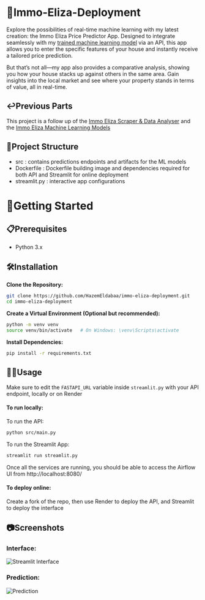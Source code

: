 # 🚀Immo-Eliza-Deployment

Explore the possibilities of real-time machine learning with my latest creation: the Immo Eliza Price Predictor App. Designed to integrate seamlessly with my [trained machine learning model](https://github.com/HazemEldabaa/immo-eliza-ml) via an API, this app allows you to enter the specific features of your house and instantly receive a tailored price prediction.

But that’s not all—my app also provides a comparative analysis, showing you how your house stacks up against others in the same area. Gain insights into the local market and see where your property stands in terms of value, all in real-time.
##  ↩️Previous Parts
This project is a follow up of  the [Immo Eliza Scraper & Data Analyser](https://github.com/HazemEldabaa/immo-eliza-goats) and the [Immo Eliza Machine Learning Models](https://github.com/HazemEldabaa/immo-eliza-ml)
##  📁Project Structure
- src : contains predictions endpoints and artifacts for the ML models
- Dockerfile : Dockerfile building image and dependencies required for both API and Streamlit for online deployment
- streamlit.py : interactive app configurations
# 🏁Getting Started

## 📋Prerequisites
- Python 3.x
## 🛠️Installation

**Clone the Repository:**

```bash
git clone https://github.com/HazemEldabaa/immo-eliza-deployment.git
cd immo-eliza-deployment
```
**Create a Virtual Environment (Optional but recommended):**

```bash
python -m venv venv
source venv/bin/activate   # On Windows: \venv\Scripts\activate
```
**Install Dependencies:**

```bash
pip install -r requirements.txt
```
## 👩‍💻Usage
Make sure to edit the ```FASTAPI_URL``` variable inside ```streamlit.py``` with your API endpoint, locally or on Render

#### To run locally:
To run the API:
```bash
python src/main.py
```

To run the Streamlit App:
```bash
streamlit run streamlit.py
```
Once all the services are running, you should be able to access the Airflow UI from http://localhost:8080/

#### To deploy online:
Create a fork of the repo, then use Render to deploy the API, and Streamlit to deploy the interface


## 📷Screenshots
### Interface:
![Streamlit Interface](https://i.ibb.co/48TpjVY/immo-eliza-screenshot1.png)

### Prediction:
![Prediction](https://i.ibb.co/mzHf4Nm/immo-eliza-screenshot2.png)